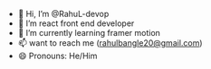 - 👋 Hi, I’m @RahuL-devop
- 👀 I’m  react front end developer 
- 🌱 I’m currently learning framer motion
- 📫 want to reach me (rahulbangle20@gmail.com)
- 😄 Pronouns: He/Him
 

<!---
RahuL-devop/RahuL-devop is a ✨ special ✨ repository because its `README.md` (this file) appears on your GitHub profile.
You can click the Preview link to take a look at your changes.
--->
